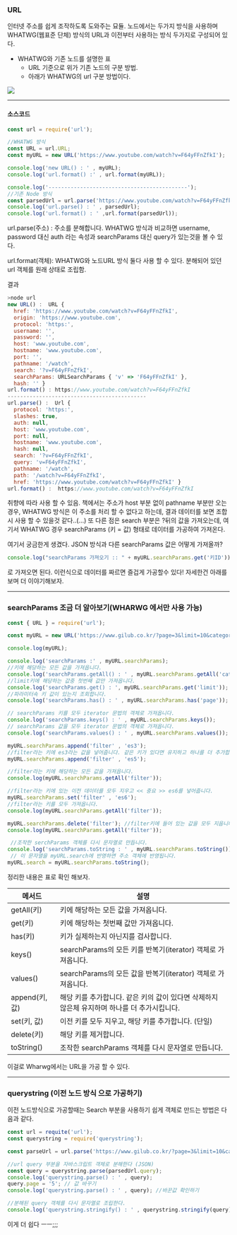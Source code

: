 ### URL

인터넷 주소를 쉽게 조작하도록 도와주는 묘듈.
노드에서는 두가지 방식을 사용하며 WHATWG(웹표준 단체) 방식의 URL과 이전부터 사용하는 방식 두가지로 구성되어 있다.

* WHATWG와 기존 노드를 설명한 표
  * URL 기준으로 위가 기존 노드의 구분 방법.
  * 아래가 WHATWG의 url 구분 방법이다.

![](C:\Users\null\Desktop\099.jpg)

------------------

#### 소스코드

```javascript
const url = require('url');

//WHATWG 방식
const URL = url.URL;
const myURL = new URL('https://www.youtube.com/watch?v=F64yFFnZfkI');

console.log('new URL() : ' , myURL);
console.log('url.format() :' , url.format(myURL));

console.log('--------------------------------------------');
//기존 Node 방식
const parsedUrl = url.parse('https://www.youtube.com/watch?v=F64yFFnZfkI');
console.log('url.parse() : ' , parsedUrl);
console.log('url.format() : ' ,url.format(parsedUrl));

```

url.parse(주소) : 주소를 분해합니다. WHATWG 방식과 비교하면 username, password 대신 auth 라는 속성과 searchParams 대신 query가 있는것을 볼 수 있다.

url.format(객체): WHATWG와 노드URL 방식 둘다 사용 할 수 있다.
분해되어 있던 url 객체를 원래 상태로 조립함.

결과

```javascript
>node url
new URL() :  URL {
  href: 'https://www.youtube.com/watch?v=F64yFFnZfkI',
  origin: 'https://www.youtube.com',
  protocol: 'https:',
  username: '',
  password: '',
  host: 'www.youtube.com',
  hostname: 'www.youtube.com',
  port: '',
  pathname: '/watch',
  search: '?v=F64yFFnZfkI',
  searchParams: URLSearchParams { 'v' => 'F64yFFnZfkI' },
  hash: '' }
url.format() : https://www.youtube.com/watch?v=F64yFFnZfkI
--------------------------------------------
url.parse() :  Url {
  protocol: 'https:',
  slashes: true,
  auth: null,
  host: 'www.youtube.com',
  port: null,
  hostname: 'www.youtube.com',
  hash: null,
  search: '?v=F64yFFnZfkI',
  query: 'v=F64yFFnZfkI',
  pathname: '/watch',
  path: '/watch?v=F64yFFnZfkI',
  href: 'https://www.youtube.com/watch?v=F64yFFnZfkI' }
url.format() :  https://www.youtube.com/watch?v=F64yFFnZfkI

```

취향에 따라 사용 할 수 있음.
책에서는 주소가 host 부분 없이 pathname 부분만 오는 경우, WHATWG 방식은 이 주소를 처리 할 수 없다고 하는데, 
결과 데이터를 보면 조합시 사용 할 수 있을것 같다..(...)
또 다른 점은  search 부분은 ?뒤의 값을 가져오는데, 여기서 WHATWG 경우 searchParams (키 = 값) 형태로 데이터를 가공하여 가져온다. 

여기서 궁금한게 생겼다. JSON 방식과 다른 searchParams 값은 어떻게 가져올까?

```javascript
console.log("searchParams 가져오기 :: " + myURL.searchParams.get('키ID'));
```

로 가져오면 된다.
이런식으로 데이터를 짜르면 즐겁게 가공할수 있다! 자세한건 아래를 보며 더 이야기해보자.

------------------------

### searchParams  조금 더 알아보기(WHARWG 에서만 사용 가능)

```javascript
const { URL } = require('url');

const myURL = new URL('https://www.gilub.co.kr/?page=3&limit=10&category=nodejs&category=javascript');

console.log(myURL);

console.log('searchParams :' , myURL.searchParams);
//키에 해당하는 모든 값을 가져옵니다. 
console.log('searchParams.getAll() : ' , myURL.searchParams.getAll('category')); 
//limit키에 해당하는 값중 첫번째 값만 가져옵니다.
console.log('searchParams.get() : ', myURL.searchParams.get('limit')); 
//파라미터속 키 값이 있는지 조회합니다.
console.log('searchParams.has() : ' , myURL.searchParams.has('page')); 

// searchParams 키를 모두 iterator 문법의 객체로 가져옵니다.
console.log('searchParams.keys() : ' , myURL.searchParams.keys()); 
// searchParams 값을 모두 iterator 문법의 객체로 가져옵니다.
console.log('searchParams.values() : ' , myURL.searchParams.values()); 

myURL.searchParams.append('filter' , 'es3'); 
//filter라는 키에 es3라는 값을 넣어줍니다. 같은 키가 있다면 유지하고 하나를 더 추가합니다.
myURL.searchParams.append('filter' , 'es5');

//filter라는 키에 해당하는 모든 값을 가져옵니다.
console.log(myURL.searchParams.getAll('filter')); 

//filter라는 키에 있는 이전 데이터를 모두 지우고 << 중요 >> es6를 넣어줍니다.
myURL.searchParams.set('filter' , 'es6'); 
//filter라는 키를 모두 가져옵니다.
console.log(myURL.searchParams.getAll('filter')); 

myURL.searchParams.delete('filter'); //filter키에 들어 있는 값을 모두 지웁니다. 
console.log(myURL.searchParams.getAll('filter'));

 //조작한 serchParams 객체를 다시 문자열로 만듭니다.
console.log('searchParams.toString : ' , myURL.searchParams.toString());
 // 이 문자열을 myURL.search에 반영하면 주소 객체에 반영됩니다.
myURL.search = myURL.searchParams.toString();

```

정리한 내용은 표로 확인 해보자.

| 메서드         | 설명                                                         |
| -------------- | ------------------------------------------------------------ |
| getAll(키)     | 키에 해당하는 모든 값을 가져옵니다.                          |
| get(키)        | 키에 해당하는 첫번째 값만 가져옵니다.                        |
| has(키)        | 키가 실제하는지 아닌지를 검사합니다.                         |
| keys()         | searchParams의 모든 키를 반복기(iterator) 객체로 가져옵니다. |
| values()       | searchParams의 모든 값을 반복기(iterator) 객체로 가져옵니다. |
| append(키, 값) | 해당 키를 추가합니다. 같은 키의 값이 있다면 삭제하지 않은체 유지하며 하나를 더 추가시킵니다. |
| set(키, 값)    | 이전 키를 모두 지우고, 해당 키를 추가합니다. (단일)          |
| delete(키)     | 해당 키를 제거합니다.                                        |
| toString()     | 조작한 searchParams 객체를 다시 문자열로 만듭니다.           |

이걸로 Wharwg에서는 URL을 가공 할 수 있다.

---------------------------------

### querystring (이전 노드 방식 으로 가공하기)

이전 노드방식으로 가공할때는 Search 부분을 사용하기 쉽게 객체로 만드는 방법은 다음과 같다. 

```javascript
const url = requite('url');
const querystring = require('querystring');

const parseUrl = url.parse('https://www.gilub.co.kr/?page=3&limit=10&category=nodejs&category=javascript');

//url query 부분을 자바스크립트 객체로 분해한다 (JSON)
const query = querystring.parse(parsedUrl.query);
console.log('querystring.parse() : ' , query);
query.page = '5'; // 값 바꾸기
console.log('querystring.parse() : ' , query); //바꾼값 확인하기

//분해된 query 객체를 다시 문자열로 조립한다.
console.log('querystring.stringify() : ' , querystring.stringify(query));

```

이게 더 쉽다 ㅡㅡ;;;

